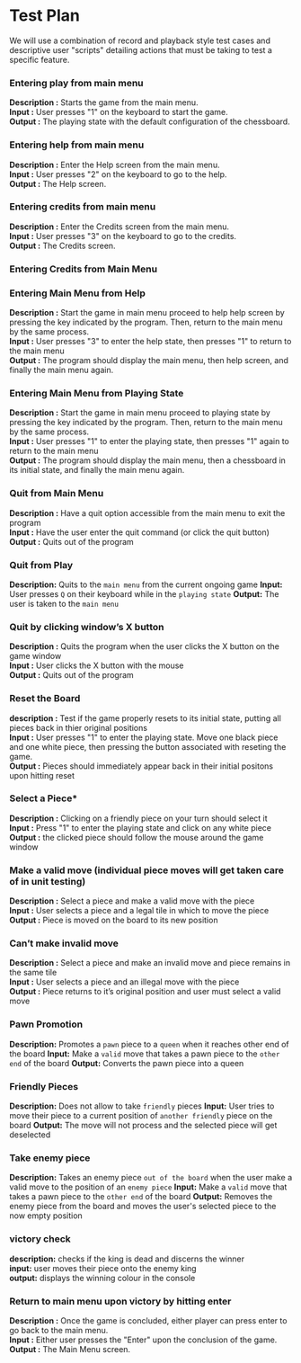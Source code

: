 # Test Plan        
        
We will use a combination of record and playback style test cases and descriptive user "scripts" detailing actions that must be taking to test a specific feature.        
               
### Entering play from main menu      
**Description :** Starts the game from the main menu.        
**Input :** User presses "1" on the keyboard to start the game.        
**Output :** The playing state with the default configuration of the chessboard.        
        
### Entering help from main menu       
**Description :** Enter the Help screen from the main menu.        
**Input :** User presses "2" on the keyboard to go to the help.        
**Output :** The Help screen.        
        
### Entering credits from main menu       
**Description :** Enter the Credits screen from the main menu.        
**Input :** User presses "3" on the keyboard to go to the credits.        
**Output :** The Credits screen.        
        
### Entering Credits from Main Menu        
        
### Entering Main Menu from Help     
**Description :** Start the game in main menu proceed to help help screen by pressing the key indicated by the program. Then, return to the main menu by the same process.        
**Input :** User presses "3" to enter the help state, then presses "1" to return to the main menu        
**Output :** The program should display the main menu, then help screen, and finally the main menu again.        
        
### Entering Main Menu from Playing State       
**Description :** Start the game in main menu proceed to playing state by pressing the key indicated by the program. Then, return to the main menu by the same process.        
**Input :** User presses "1" to enter the playing state, then presses "1" again to return to the main menu        
**Output :** The program should display the main menu, then a chessboard in its initial state, and finally the main menu again.        
        
### Quit from Main Menu
**Description :** Have a quit option accessible from the main menu to exit the program        
**Input :** Have the user enter the quit command (or click the quit button)        
**Output :** Quits out of the program        
        
### Quit from Play
**Description:** Quits to the `main menu` from the current ongoing game
**Input:** User presses `Q` on their keyboard while in the `playing state`
**Output:** The user is taken to the `main menu`       
        
### Quit by clicking window’s X button
**Description :** Quits the program when the user clicks the X button on the game window        
**Input :** User clicks the X button with the mouse        
**Output :** Quits out of the program        

### Reset the Board 
**description :** Test if the game properly resets to its initial state, putting all pieces back in thier original positions        
**Input :** User presses "1" to enter the playing state. Move one black piece and one white piece, then pressing the button associated with reseting the game.        
**Output :** Pieces should immediately appear back in their initial positons upon hitting reset        
        
### Select a Piece*        
**Description :** Clicking on a friendly piece on your turn should select it        
**Input :** Press "1" to enter the playing state and click on any white piece         
**Output :** the clicked piece should follow the mouse around the game window        
        
### Make a valid move (individual piece moves will get taken care of in unit testing)
**Description :** Select a piece and make a valid move with the piece        
**Input :** User selects a piece and a legal tile in which to move the piece        
**Output :** Piece is moved on the board to its new position        
        
### Can’t make invalid move
**Description :** Select a piece and make an invalid move and piece remains in the same tile        
**Input :** User selects a piece and an illegal move with the piece        
**Output :** Piece returns to it’s original position and user must select a valid move        
        
### Pawn Promotion
**Description:** Promotes a `pawn` piece to a `queen` when it reaches other end of the board
**Input:** Make a `valid` move that takes a pawn piece to the `other end` of the board
**Output:** Converts the pawn piece into a queen        

### Friendly Pieces
**Description:** Does not allow to take `friendly` pieces
**Input:** User tries to move their piece to a current position of `another friendly` piece on the board
**Output:** The move will not process and the selected piece will get deselected       
        
### Take enemy piece
**Description:** Takes an enemy piece `out of the board` when the user make a valid move to the position of an `enemy piece`
**Input:** Make a `valid` move that takes a pawn piece to the `other end` of the board
**Output:** Removes the enemy piece from the board and moves the user's selected piece to the now empty position       
          
### victory check
**description:** checks if the king is dead and discerns the winner        
**input:** user moves their piece onto the enemy king        
**output:** displays the winning colour in the console        
        
### Return to main menu upon victory by hitting enter
**Description :** Once the game is concluded, either player can press enter to go back to the main menu.        
**Input :** Either user presses the "Enter" upon the conclusion of the game.        
**Output :** The Main Menu screen.      













